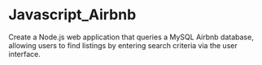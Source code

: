 # Javascript_Airbnb
Create a Node.js web application that queries a MySQL Airbnb  database, allowing users to find listings by entering search criteria via the user interface.

